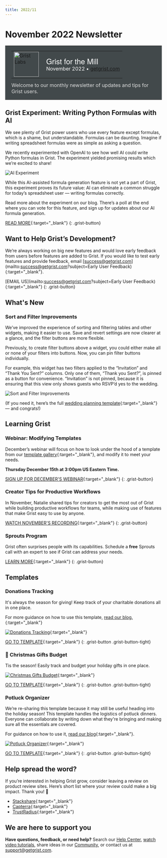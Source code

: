```yaml
---
title: 2022/11
---
```


# November 2022 Newsletter

<style>
  /* restore some poorly overridden defaults */
  .newsletter-header .table {
    background-color: initial;
    border: initial;
  }
  .newsletter-header .table > tbody > tr > td {
    padding: initial;
    border: initial;
    vertical-align: initial;
  }
  .newsletter-header img.header-img {
    padding: initial;
    max-width: initial;
    display: initial;
    padding: initial;
    line-height: initial;
    background-color: initial;
    border: initial;
    border-radius: initial;
    margin: initial;
  }

  /* copy newsletter styles, with a prefix for sufficient specificity */
  .newsletter-header .header {
    border: none;
    padding: 0;
    margin: 0;
  }
  .newsletter-header table > tbody > tr > td.header-image {
    width: 80px;
    padding-right: 16px;
  }
  .newsletter-header table > tbody > tr > td.header-text {
    background-color: #42494B;
    padding: 16px 20px;
  }
  .newsletter-header table.header-top {
    border: none;
    padding: 0;
    margin: 0;
    width: 100%;
  }
  .header-title {
    font-family: Helvetica Neue, Helvetica, Arial, sans-serif;
    font-size: 24px;
    line-height: 28px;
    color: #FFFFFF;
  }
  .header-month {
    color: #FFFFFF;
  }
  .header-welcome {
    margin-top: 12px;
    color: #FFFFFF;
  }
  .newsletter-summary {
    background-color: #e3fff5;
    margin: 0;
    padding: 10px;
  }
  .newsletter-summary-header {
    text-align: center;
    padding-bottom: 10px;
    border-bottom: 1px solid lightgrey;
  }
  .newsletter-summary ul {
    padding-left: 20px;
  }
  .newsletter-summary li {
    margin-bottom: 10px;
  }
  .newsletter-summary li p {
    margin: 0px
  }
</style>
<div class="newsletter-header">
<table class="header" cellpadding="0" cellspacing="0" border="0"><tr>
  <td class="header-text">
    <table class="header-top"><tr>
      <td class="header-image">
        <a href="https://www.getgrist.com">
          <img class="header-img" src="/images/newsletters/grist-labs.png" width="80" height="80" alt="Grist Labs" border="0">
        </a>
      </td>
      <td class="header-top-text">
        <div class="header-title">Grist for the Mill</div>
        <div class="header-month">November 2022
          &#8226; <a href="https://www.getgrist.com/">getgrist.com</a></div>
      </td>
    </tr></table>
    <div class="header-welcome" style="color: #e0e0e0;">
      Welcome to our monthly newsletter of updates and tips for Grist users.
    </div>
  </td>
</tr></table>
</div>

## Grist Experiment: Writing Python Formulas with AI

We see plenty of Grist power users who use every feature except formulas, which is a shame, but understandable. Formulas can be daunting. Imagine if writing spreadsheet formulas were as simple as asking a question.

We recently experimented with OpenAI to see how well AI could write Python formulas in Grist. The experiment yielded promising results which we’re excited to share!

![AI Experiment](../images/newsletters/2022-11/dog-count.gif)

While this AI-assisted formula generation feature is not yet a part of Grist, this experiment proves its future value: AI can eliminate a common struggle for today’s spreadsheet user — writing formulas correctly.  

Read more about the experiment on our blog. There’s a poll at the end where you can vote for this feature, and sign up for updates about our AI formula generation.

[READ MORE](https://www.getgrist.com/blog/ai-formula-generation-experiment/){:target="\_blank"}
{: .grist-button}

## Want to Help Grist’s Development?

We’re always working on big new features and would love early feedback from users before features are added to Grist. If you would like to test early features and provide feedback, email [success@getgrist.com](mailto:success@getgrist.com?subject=Early User Feedback){:target="\_blank"}. 

[EMAIL US](mailto:success@getgrist.com?subject=Early User Feedback){:target="\_blank"}
{: .grist-button}

## What's New

### Sort and Filter Improvements

We’ve improved the experience of sorting and filtering tables and other widgets, making it easier to use. Save and revert settings are now clearer at a glance, and the filter buttons are more flexible. 

Previously, to create filter buttons above a widget, you could either make all or none of your filters into buttons. Now, you can pin filter buttons individually. 

For example, this widget has two filters applied to the “Invitation” and “Thank You Sent?” columns. Only one of them, “Thank you Sent?”, is pinned as a button for convenience. “Invitation” is not pinned, because it is ensuring that this view only shows guests who RSVP’d yes to the wedding.

![Sort and Filter Improvements](../images/newsletters/2022-11/filter-buttons.png)

(If you need it, here’s the full [wedding planning template](https://templates.getgrist.com/mNp9G2bZ1uaE/Wedding-Planner){:target="\_blank"} — and congrats!)

## Learning Grist

### Webinar: Modifying Templates

December’s webinar will focus on how to look under the hood of a template from our [template gallery](https://docs.getgrist.com/p/templates){:target="\_blank"}, and modify it to meet your needs.

**Thursday December 15th at 3:00pm US Eastern Time.**

[SIGN UP FOR DECEMBER'S WEBINAR](https://www.getgrist.com/learn-grist-webinar/){:target="\_blank"}
{: .grist-button}

### Creator Tips for Productive Workflows

In November, Natalie shared tips for creators to get the most out of Grist while building productive workflows for teams, while making use of features that make Grist easy to use by anyone. 

[WATCH NOVEMBER'S RECORDING](https://www.youtube.com/watch?v=bzzHhOV6gwk){:target="\_blank"}
{: .grist-button}

### Sprouts Program

Grist often surprises people with its capabilities. Schedule a **free** Sprouts call with an expert to see if Grist can address your needs.

[LEARN MORE](https://www.getgrist.com/sprouts-program/){:target="\_blank"}
{: .grist-button}

## Templates

### Donations Tracking

It's always the season for giving! Keep track of your charitable donations all in one place.

For more guidance on how to use this template, [read our blog.](https://www.getgrist.com/blog/donation-tracking-template/){:target="\_blank"}

[![Donations Tracking](../images/newsletters/2022-11/donations-tracking.png)](https://templates.getgrist.com/ihJgigEcm35v/Donation-Tracking){:target="\_blank"}

[GO TO TEMPLATE](https://templates.getgrist.com/ihJgigEcm35v/Donation-Tracking){:target="\_blank"}
{: .grist-button .grist-button-tight}

### 🎄 Christmas Gifts Budget

Tis the season! Easily track and budget your holiday gifts in one place. 

[![Christmas Gifts Budget](../images/newsletters/2022-11/christmas-budget.png)](https://templates.getgrist.com/dr6epxpXUcy9/-Christmas-Gifts-Budget){:target="\_blank"}

[GO TO TEMPLATE](https://templates.getgrist.com/dr6epxpXUcy9/-Christmas-Gifts-Budget){:target="\_blank"}
{: .grist-button .grist-button-tight}

### Potluck Organizer

We’re re-sharing this template because it may still be useful heading into the holiday season! This template handles the logistics of potluck dinners. Everyone can collaborate by writing down what they're bringing and making sure all the essentials are covered. 

For guidance on how to use it, [read our blog](https://www.getgrist.com/blog/holiday-potluck-organizer-template/){:target="\_blank"}.

[![Potluck Organizer](../images/newsletters/2022-10/potluck-organizer.png)](https://templates.getgrist.com/bnWySBocgpze/Thanksgiving-Potluck-Organizer){:target="\_blank"}

[GO TO TEMPLATE](https://templates.getgrist.com/bnWySBocgpze/Thanksgiving-Potluck-Organizer){:target="\_blank"}
{: .grist-button .grist-button-tight}

## Help spread the word?
If you’re interested in helping Grist grow, consider leaving a review on product review sites. Here’s  short list where your review could make a big impact. Thank you! 🙏


* [Stackshare](https://stackshare.io/getgrist){:target="\_blank"}
* [Capterra](https://www.capterra.com/p/232821/Grist/){:target="\_blank"}
* [TrustRadius](https://www.trustradius.com/products/grist/){:target="\_blank"}

## We are here to support you

**Have questions, feedback, or need help?** Search our [Help Center](../index.md), [watch video
tutorials](https://www.youtube.com/channel/UCx0ioQrrC-bIrkmZ7ZULr0g/playlists), share ideas in our
[Community](https://community.getgrist.com), or contact us at <support@getgrist.com>.
